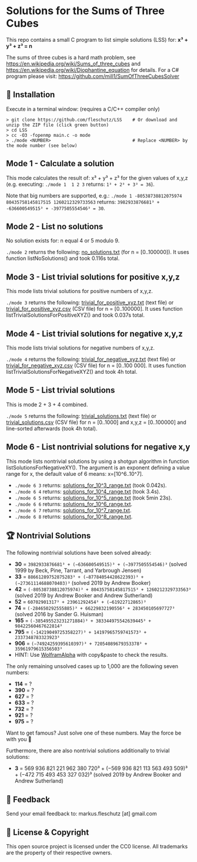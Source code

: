 Solutions for the Sums of Three Cubes
=====================================
This repo contains a small C program to list simple solutions (LSS) for: **x³ + y³ + z³ = n**

The sums of three cubes is a hard math problem, see https://en.wikipedia.org/wiki/Sums_of_three_cubes and https://en.wikipedia.org/wiki/Diophantine_equation for details. For a C# program please visit: https://github.com/mill1/SumOfThreeCubesSolver


🔧 Installation
----------------
Execute in a terminal window: (requires a C/C++ compiler only)
```
> git clone https://github.com/fleschutz/LSS    # Or download and unzip the ZIP file (click green button)
> cd LSS
> cc -O3 -fopenmp main.c -o mode
> ./mode <NUMBER>                               # Replace <NUMBER> by the mode number (see below)
```

Mode 1 - Calculate a solution
-----------------------------
This mode calculates the result of: x³ + y³ + z³ for the given values of x,y,z (e.g. executing: `./mode 1  1 2 3` returns: `1³ + 2³ + 3³ = 36`).

Note that big numbers are supported, e.g.: `./mode 1 -80538738812075974 80435758145817515 1260212329733563` returns: `3982933876681³ + -636600549515³ + -3977505554546³ = 30`.


Mode 2 - List no solutions
--------------------------
No solution exists for: n equal 4 or 5 modulo 9.

`./mode 2` returns the following: [no_solutions.txt](Solutions/no_solutions.txt) (for n = [0..100000]). It uses function listNoSolutions() and took 0.116s total.


Mode 3 - List trivial solutions for positive x,y,z
--------------------------------------------------
This mode lists trivial solutions for positive numbers of x,y,z.

`./mode 3` returns the following: [trivial_for_positive_xyz.txt](Solutions/trivial_for_positive_xyz.txt) (text file) or [trivial_for_positive_xyz.csv](Solutions/trivial_for_positive_xyz.csv) (CSV file) for n = [0..100000]. It uses function listTrivialSolutionsForPositiveXYZ() and took 0.037s total.


Mode 4 - List trivial solutions for negative x,y,z
--------------------------------------------------
This mode lists trivial solutions for negative numbers of x,y,z.

`./mode 4` returns the following: [trivial_for_negative_xyz.txt](Solutions/trivial_for_negative_xyz.txt) (text file) or [trivial_for_negative_xyz.csv](Solutions/trivial_for_negative_xyz.csv) (CSV file) for n = [0..100 000]. It uses function listTrivialSolutionsForNegativeXYZ() and took 4h total.


Mode 5 - List trivial solutions
-------------------------------
This is mode 2 + 3 + 4 combined.

`./mode 5` returns the following: [trivial_solutions.txt](Solutions/trivial_solutions.txt) (text file) or [trivial_solutions.csv](Results/trivial_solutions.csv) (CSV file) for n = [0..1000] and x,y,z = [0..100000] and line-sorted afterwards (took 4h total).


Mode 6 - List nontrivial solutions for negative x,y
---------------------------------------------------
This mode lists nontrivial solutions by using a shotgun algorithm in function listSolutionsForNegativeXY(). The argument is an exponent defining a value range for x, the default value of 6 means: x=[10^6..10^7].

* `./mode 6 3` returns: [solutions_for_10^3_range.txt](Solutions/solutions_for_10^3_range.txt) (took 0.042s).
* `./mode 6 4` returns: [solutions_for_10^4_range.txt](Solutions/solutions_for_10^4_range.txt) (took 3.4s).
* `./mode 6 5` returns: [solutions_for_10^5_range.txt](Solutions/solutions_for_10^5_range.txt) (took 5min 23s).
* `./mode 6 6` returns: [solutions_for_10^6_range.txt](Solutions/solutions_for_10^6_range.txt).
* `./mode 6 7` returns: [solutions_for_10^7_range.txt](Solutions/solutions_for_10^7_range.txt).
* `./mode 6 8` returns: [solutions_for_10^8_range.txt](Solutions/solutions_for_10^8_range.txt).


🏆 Nontrivial Solutions
------------------------
The following nontrivial solutions have been solved already:

* **30** = `3982933876681³ + (−636600549515)³ + (−3977505554546)³` (solved 1999 by Beck, Pine, Tarrant, and Yarbrough Jensen)
* **33** = `88661289752875283³ + (−87784054428622393)³ + (−27361114688070403)³` (solved 2019 by Andrew Booker)
* **42** = `(-80538738812075974)³ + 80435758145817515³ + 1260212329733563³` (solved 2019 by Andrew Booker and Andrew Sutherland)
* **52** = `60702901317³ + 23961292454³ + (−61922712865)³`
* **74** = `(-284650292555885)³ + 66229832190556³ + 283450105697727³` (solved 2016 by Sander G. Huisman)
* **165** = `(-385495523231271884)³ + 383344975542639445³ + 98422560467622814³`
* **795** = `(-14219049725358227)³ + 14197965759741573³ + 2337348783323923³`
* **906** = `(−74924259395610397)³ + 72054089679353378³ + 35961979615356503³`
* HINT: Use [WolframAlpha](https://www.wolframalpha.com) with copy&paste to check the results.

The only remaining unsolved cases up to 1,000 are the following seven numbers:

* **114** = ?
* **390** = ?
* **627** = ?
* **633** = ?
* **732** = ?
* **921** = ?
* **975** = ?

Want to get famous? Just solve one of these numbers. May the force be with you 🖖

Furthermore, there are also nontrivial solutions additionally to trivial solutions:

* **3** = 569 936 821 221 962 380 720³ + (−569 936 821 113 563 493 509)³ + (−472 715 493 453 327 032)³ (solved 2019 by Andrew Booker and Andrew Sutherland)

📧 Feedback
------------
Send your email feedback to: markus.fleschutz [at] gmail.com


🤝 License & Copyright
-----------------------
This open source project is licensed under the CC0 license. All trademarks are the property of their respective owners.
